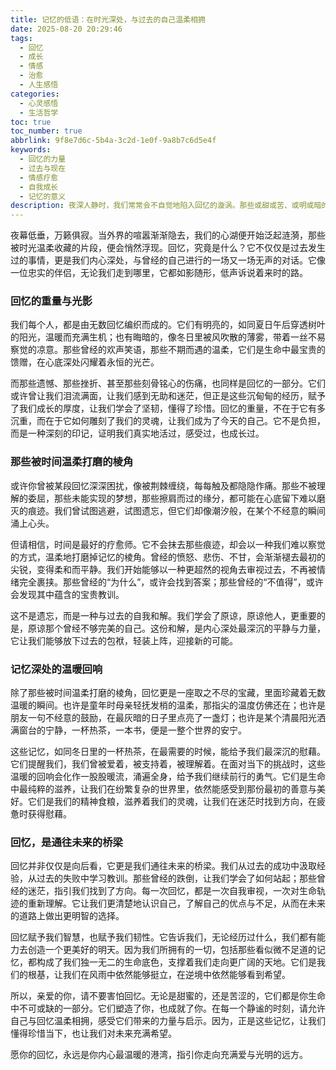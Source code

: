 ```yaml
---
title: 记忆的低语：在时光深处，与过去的自己温柔相拥
date: 2025-08-20 20:29:46
tags:
  - 回忆
  - 成长
  - 情感
  - 治愈
  - 人生感悟
categories:
  - 心灵感悟
  - 生活哲学
toc: true
toc_number: true
abbrlink: 9f8e7d6c-5b4a-3c2d-1e0f-9a8b7c6d5e4f
keywords:
  - 回忆的力量
  - 过去与现在
  - 情感疗愈
  - 自我成长
  - 记忆的意义
description: 夜深人静时，我们常常会不自觉地陷入回忆的漩涡。那些或甜或苦、或明或暗的片段，如同散落在生命长河中的珍珠，串联起我们独一无二的旅程。本文将带你一同探索回忆的深层意义，感受它如何温柔地塑造我们，并从中汲取力量，走向更丰盛的未来。
---
```


夜幕低垂，万籁俱寂。当外界的喧嚣渐渐隐去，我们的心湖便开始泛起涟漪，那些被时光温柔收藏的片段，便会悄然浮现。回忆，究竟是什么？它不仅仅是过去发生过的事情，更是我们内心深处，与曾经的自己进行的一场又一场无声的对话。它像一位忠实的伴侣，无论我们走到哪里，它都如影随形，低声诉说着来时的路。

### 回忆的重量与光影

我们每个人，都是由无数回忆编织而成的。它们有明亮的，如同夏日午后穿透树叶的阳光，温暖而充满生机；也有晦暗的，像冬日里被风吹散的薄雾，带着一丝不易察觉的凉意。那些曾经的欢声笑语，那些不期而遇的温柔，它们是生命中最宝贵的馈赠，在心底深处闪耀着永恒的光芒。

而那些遗憾、那些挫折、甚至那些刻骨铭心的伤痛，也同样是回忆的一部分。它们或许曾让我们泪流满面，让我们感到无助和迷茫，但正是这些沉甸甸的经历，赋予了我们成长的厚度，让我们学会了坚韧，懂得了珍惜。回忆的重量，不在于它有多沉重，而在于它如何雕刻了我们的灵魂，让我们成为了今天的自己。它不是负担，而是一种深刻的印记，证明我们真实地活过，感受过，也成长过。

### 那些被时间温柔打磨的棱角

或许你曾被某段回忆深深困扰，像被荆棘缠绕，每每触及都隐隐作痛。那些不被理解的委屈，那些未能实现的梦想，那些擦肩而过的缘分，都可能在心底留下难以磨灭的痕迹。我们曾试图逃避，试图遗忘，但它们却像潮汐般，在某个不经意的瞬间涌上心头。

但请相信，时间是最好的疗愈师。它不会抹去那些痕迹，却会以一种我们难以察觉的方式，温柔地打磨掉记忆的棱角。曾经的愤怒、悲伤、不甘，会渐渐褪去最初的尖锐，变得柔和而平静。我们开始能够以一种更超然的视角去审视过去，不再被情绪完全裹挟。那些曾经的“为什么”，或许会找到答案；那些曾经的“不值得”，或许会发现其中蕴含的宝贵教训。

这不是遗忘，而是一种与过去的自我和解。我们学会了原谅，原谅他人，更重要的是，原谅那个曾经不够完美的自己。这份和解，是内心深处最深沉的平静与力量，它让我们能够放下过去的包袱，轻装上阵，迎接新的可能。

### 记忆深处的温暖回响

除了那些被时间温柔打磨的棱角，回忆更是一座取之不尽的宝藏，里面珍藏着无数温暖的瞬间。也许是童年时母亲轻抚发梢的温柔，那指尖的温度仿佛还在；也许是朋友一句不经意的鼓励，在最灰暗的日子里点亮了一盏灯；也许是某个清晨阳光洒满窗台的宁静，一杯热茶，一本书，便是一整个世界的安宁。

这些记忆，如同冬日里的一杯热茶，在最需要的时候，能给予我们最深沉的慰藉。它们提醒我们，我们曾被爱着，被支持着，被理解着。在面对当下的挑战时，这些温暖的回响会化作一股股暖流，涌遍全身，给予我们继续前行的勇气。它们是生命中最纯粹的滋养，让我们在纷繁复杂的世界里，依然能感受到那份最初的善意与美好。它们是我们的精神食粮，滋养着我们的灵魂，让我们在迷茫时找到方向，在疲惫时获得慰藉。

### 回忆，是通往未来的桥梁

回忆并非仅仅是向后看，它更是我们通往未来的桥梁。我们从过去的成功中汲取经验，从过去的失败中学习教训。那些曾经的跌倒，让我们学会了如何站起；那些曾经的迷茫，指引我们找到了方向。每一次回忆，都是一次自我审视，一次对生命轨迹的重新理解。它让我们更清楚地认识自己，了解自己的优点与不足，从而在未来的道路上做出更明智的选择。

回忆赋予我们智慧，也赋予我们韧性。它告诉我们，无论经历过什么，我们都有能力去创造一个更美好的明天。因为我们所拥有的一切，包括那些看似微不足道的记忆，都构成了我们独一无二的生命底色，支撑着我们走向更广阔的天地。它们是我们的根基，让我们在风雨中依然能够挺立，在逆境中依然能够看到希望。

所以，亲爱的你，请不要害怕回忆。无论是甜蜜的，还是苦涩的，它们都是你生命中不可或缺的一部分。它们塑造了你，也成就了你。在每一个静谧的时刻，请允许自己与回忆温柔相拥，感受它们带来的力量与启示。因为，正是这些记忆，让我们懂得珍惜当下，也让我们对未来充满希望。

愿你的回忆，永远是你内心最温暖的港湾，指引你走向充满爱与光明的远方。